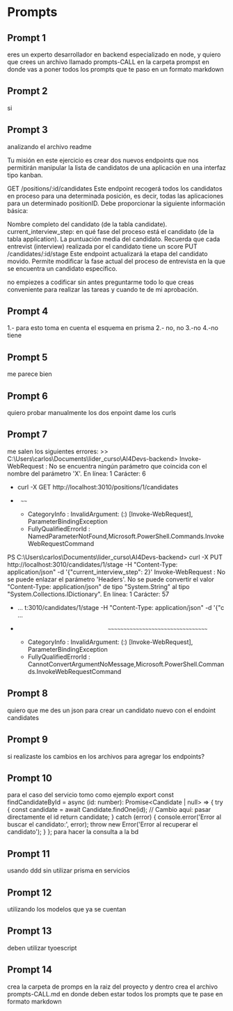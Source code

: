 # Prompts

## Prompt 1
eres un experto desarrollador en backend especializado en node, y quiero que crees un archivo llamado prompts-CALL en la carpeta prompst en donde vas a poner todos los prompts que te paso en un formato markdown

## Prompt 2
si

## Prompt 3
analizando el archivo readme

Tu misión en este ejercicio es crear dos nuevos endpoints que nos permitirán manipular la lista de candidatos de una aplicación en una interfaz tipo kanban.

GET /positions/:id/candidates
Este endpoint recogerá todos los candidatos en proceso para una determinada posición, es decir, todas las aplicaciones para un determinado positionID. Debe proporcionar la siguiente información básica:

Nombre completo del candidato (de la tabla candidate).
current_interview_step: en qué fase del proceso está el candidato (de la tabla application).
La puntuación media del candidato. Recuerda que cada entrevist (interview) realizada por el candidato tiene un score
PUT /candidates/:id/stage
Este endpoint actualizará la etapa del candidato movido. Permite modificar la fase actual del proceso de entrevista en la que se encuentra un candidato específico.

no empiezes a codificar sin antes preguntarme todo lo que creas conveniente para realizar las tareas y cuando te de mi aprobación.

## Prompt 4
1.- para esto toma en cuenta el esquema en prisma
2.- no, no
3.-no
4.-no tiene

## Prompt 5
me parece bien

## Prompt 6
quiero probar manualmente los dos enpoint dame los curls

## Prompt 7
me salen los siguientes errores: >> C:\Users\carlos\Documents\lider_curso\AI4Devs-backend>
Invoke-WebRequest : No se encuentra ningún parámetro que coincida con el nombre del parámetro 'X'.
En línea: 1 Carácter: 6
+ curl -X GET http://localhost:3010/positions/1/candidates
+      ~~
    + CategoryInfo          : InvalidArgument: (:) [Invoke-WebRequest], ParameterBindingException
    + FullyQualifiedErrorId : NamedParameterNotFound,Microsoft.PowerShell.Commands.InvokeWebRequestCommand
 
PS C:\Users\carlos\Documents\lider_curso\AI4Devs-backend> curl -X PUT http://localhost:3010/candidates/1/stage -H "Content-Type: application/json" -d '{"current_interview_step": 2}'
Invoke-WebRequest : No se puede enlazar el parámetro 'Headers'. No se puede convertir el valor "Content-Type: application/json" de tipo 
"System.String" al tipo "System.Collections.IDictionary".
En línea: 1 Carácter: 57
+ ... t:3010/candidates/1/stage -H "Content-Type: application/json" -d '{"c ...
+                                  ~~~~~~~~~~~~~~~~~~~~~~~~~~~~~~~~
    + CategoryInfo          : InvalidArgument: (:) [Invoke-WebRequest], ParameterBindingException
    + FullyQualifiedErrorId : CannotConvertArgumentNoMessage,Microsoft.PowerShell.Commands.InvokeWebRequestCommand

## Prompt 8
quiero que me des un json para crear un candidato nuevo con el endoint candidates

## Prompt 9
si realizaste los cambios en los archivos para agregar los endpoints?

## Prompt 10
para el caso del servicio tomo como ejemplo export const findCandidateById = async (id: number): Promise<Candidate | null> => {
    try {
        const candidate = await Candidate.findOne(id); // Cambio aquí: pasar directamente el id
        return candidate;
    } catch (error) {
        console.error('Error al buscar el candidato:', error);
        throw new Error('Error al recuperar el candidato');
    }
};
 para hacer la consulta a la bd

## Prompt 11
usando ddd sin utilizar prisma en servicios

## Prompt 12
utilizando los modelos que ya se cuentan

## Prompt 13
deben utilizar tyoescript

## Prompt 14
crea la carpeta de promps en la raiz del proyecto y dentro crea el archivo prompts-CALL.md en donde deben estar todos los prompts que te pase en formato markdown
